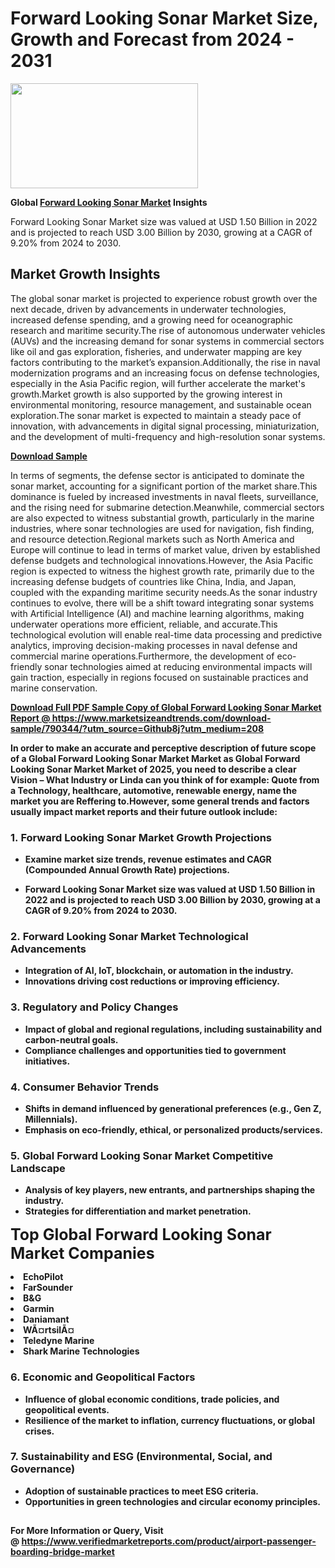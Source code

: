 <H1>Forward Looking Sonar Market Size, Growth and Forecast from 2024 - 2031</H1><img class="aligncenter size-medium wp-image-584254" src="https://thirdeyenews.in/wp-content/uploads/2024/09/Global-Market-Research-300x168.jpeg" alt="" width="300" height="168" /><p><strong>Global&nbsp;<a href="https://www.marketsizeandtrends.com/download-sample/790344/?utm_source=Github8j?utm_medium=208">Forward Looking Sonar Market</a> Insights</strong></p><p>Forward Looking Sonar Market size was valued at USD 1.50 Billion in 2022 and is projected to reach USD 3.00 Billion by 2030, growing at a CAGR of 9.20% from 2024 to 2030.</p><p><h2>Market Growth Insights</h2> <p>The global sonar market is projected to experience robust growth over the next decade, driven by advancements in underwater technologies, increased defense spending, and a growing need for oceanographic research and maritime security.The rise of autonomous underwater vehicles (AUVs) and the increasing demand for sonar systems in commercial sectors like oil and gas exploration, fisheries, and underwater mapping are key factors contributing to the market’s expansion.Additionally, the rise in naval modernization programs and an increasing focus on defense technologies, especially in the Asia Pacific region, will further accelerate the market's growth.Market growth is also supported by the growing interest in environmental monitoring, resource management, and sustainable ocean exploration.The sonar market is expected to maintain a steady pace of innovation, with advancements in digital signal processing, miniaturization, and the development of multi-frequency and high-resolution sonar systems.</p> <p><strong><a href="#">Download Sample</a></strong></p> <p>In terms of segments, the defense sector is anticipated to dominate the sonar market, accounting for a significant portion of the market share.This dominance is fueled by increased investments in naval fleets, surveillance, and the rising need for submarine detection.Meanwhile, commercial sectors are also expected to witness substantial growth, particularly in the marine industries, where sonar technologies are used for navigation, fish finding, and resource detection.Regional markets such as North America and Europe will continue to lead in terms of market value, driven by established defense budgets and technological innovations.However, the Asia Pacific region is expected to witness the highest growth rate, primarily due to the increasing defense budgets of countries like China, India, and Japan, coupled with the expanding maritime security needs.As the sonar industry continues to evolve, there will be a shift toward integrating sonar systems with Artificial Intelligence (AI) and machine learning algorithms, making underwater operations more efficient, reliable, and accurate.This technological evolution will enable real-time data processing and predictive analytics, improving decision-making processes in naval defense and commercial marine operations.Furthermore, the development of eco-friendly sonar technologies aimed at reducing environmental impacts will gain traction, especially in regions focused on sustainable practices and marine conservation.</p> <p><strong><a href="#"></p><p><span class=""><strong>Download Full PDF Sample Copy of Global Forward Looking Sonar Market Report</strong> @ <a href="https://www.marketsizeandtrends.com/download-sample/790344/?utm_source=Github8j?utm_medium=208" target="_blank">https://www.marketsizeandtrends.com/download-sample/790344/?utm_source=Github8j?utm_medium=208</a></span></p><p>In order to make an accurate and perceptive description of future scope of a Global&nbsp;Forward Looking Sonar Market Market as Global&nbsp;Forward Looking Sonar Market Market of 2025, you need to describe a clear Vision &ndash; What Industry or Linda can you think of for example: Quote from a Technology, healthcare, automotive, renewable energy, name the market you are Reffering to.However, some general trends and factors usually impact market reports and their future outlook include:</p><h3>1.&nbsp;<strong>Forward Looking Sonar Market Growth Projections</strong></h3><ul><li>Examine market size trends, revenue estimates and CAGR (Compounded Annual Growth Rate) projections.</li><li><p>Forward Looking Sonar Market size was valued at USD 1.50 Billion in 2022 and is projected to reach USD 3.00 Billion by 2030, growing at a CAGR of 9.20% from 2024 to 2030.</p></li></ul><h3>2.&nbsp;<strong>Forward Looking Sonar Market Technological Advancements</strong></h3><ul><li>Integration of AI, IoT, blockchain, or automation in the industry.</li><li>Innovations driving cost reductions or improving efficiency.</li></ul><h3>3.&nbsp;<strong>Regulatory and Policy Changes</strong></h3><ul><li>Impact of global and regional regulations, including sustainability and carbon-neutral goals.</li><li>Compliance challenges and opportunities tied to government initiatives.</li></ul><h3>4.&nbsp;<strong>Consumer Behavior Trends</strong></h3><ul><li>Shifts in demand influenced by generational preferences (e.g., Gen Z, Millennials).</li><li>Emphasis on eco-friendly, ethical, or personalized products/services.</li></ul><h3>5.&nbsp;<strong>Global Forward Looking Sonar Market Competitive Landscape</strong></h3><ul><li>Analysis of key players, new entrants, and partnerships shaping the industry.</li><li>Strategies for differentiation and market penetration.</li></ul><p data-pm-slice="1 1 []"><span style="color: inherit; font-family: inherit; font-size: 25px;">Top Global Forward Looking Sonar Market Companies</span></p><div class="" data-test-id=""><p><li>EchoPilot</li><li> FarSounder</li><li> B&G</li><li> Garmin</li><li> Daniamant</li><li> WÃ¤rtsilÃ¤</li><li> Teledyne Marine</li><li> Shark Marine Technologies</li></p></div><h3>6.&nbsp;<strong>Economic and Geopolitical Factors</strong></h3><ul><li>Influence of global economic conditions, trade policies, and geopolitical events.</li><li>Resilience of the market to inflation, currency fluctuations, or global crises.</li></ul><h3>7.&nbsp;<strong>Sustainability and ESG (Environmental, Social, and Governance)</strong></h3><ul><li>Adoption of sustainable practices to meet ESG criteria.</li><li>Opportunities in green technologies and circular economy principles.</li></ul><h2><strong style="font-size: 14px;">For More Information or Query, Visit @&nbsp;</strong><a style="background-color: #ffffff; font-size: 14px;" href="https://www.marketsizeandtrends.com/report/forward-looking-sonar-market/" target="_blank">https://www.verifiedmarketreports.com/product/airport-passenger-boarding-bridge-market</a></h2>